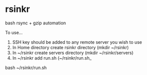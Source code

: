 # rsinkr
bash rsync + gzip automation

To use...

1) SSH key should be added to any remote server you wish to use <br />
2) In Home directory create rsinkr directory (mkdir \~/rsinkr) <br />
3) In \~/rsinkr create servers directory (mkdir \~/rsinkr/servers) <br />
4) In \~/rsinkr add run.sh (\~/rsinkr/run.sh_ <br />

bash ~/rsinkr/run.sh 

